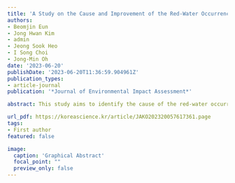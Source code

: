 ```yaml
---
title: 'A Study on the Cause and Improvement of the Red-Water Occurrence in Urban Stream'
authors:
- Beomjin Eun
- Jong Hwan Kim
- admin
- Jeong Sook Heo
- I Song Choi
- Jong-Min Oh
date: '2023-06-20'
publishDate: '2023-06-20T11:36:59.904961Z'
publication_types:
- article-journal
publication: '*Journal of Environmental Impact Assessment*'

abstract: This study aims to identify the cause of the red-water occurrence (the phenomenon of water being red) that occurs at some points and sections of rivers in Yongin City. As a result of conducting a preliminary investigation, total three sites were selected as the investigation point as it was found that the red-water occurrence continued. As a result of the investigation, it is judged that the cause of the red-water in Yongin-city river is due to the soil color and iron content of the region. JPS, SBS, and JJS sites all showed that the color of soil is mainly consist of reddish brown and red-yellow. The average Fe concentration was 13.75 mg/L, 10.85 mg/L, and 1.31 mg/L, for each sites, and considering that the Fe concentration in general river water was less than 0.5 mg/L, it was confirmed that the concentration was quite high. At the JPS and JJS points, the red-water occurrence occurred mainly in stagnant places, which is believed to be strengthened by the reaction of organic and microorganisms. In the case of SBS, the wateris red, but as a result of observing the actual color, it is judged that the iron component deposited in the pipe causes an optical illusion with a deep red color. In addition, it is believed that the iron concentration can be reduced to the general river water concentration range by removing the particulate iron component through a decrease of more than 95% as a result of filtering with glass fiber filter with particulate iron. As a result of this study, it is necessary to manage the river to maintain the flow, and it is believed that the occurrence of red-water at the survey point can be alleviated through uptake action through planting and agglomeration precipitation and agglomeration filtration methods for particulate iron treatment.

url_pdf: https://koreascience.kr/article/JAKO202320057617361.page 
tags:
- First author
featured: false

image:
  caption: 'Graphical Abstract'
  focal_point: ""
  preview_only: false
---
```

